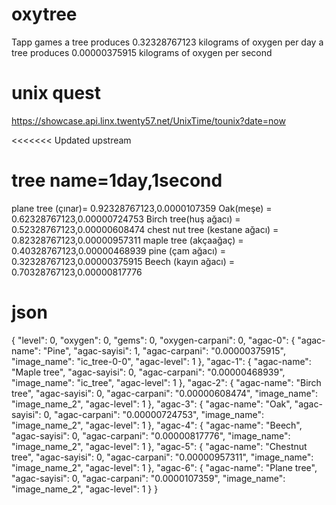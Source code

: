 # oxytree
Tapp games
a tree produces 0.32328767123 kilograms of oxygen per day
a tree produces 0.00000375915 kilograms of oxygen per second

# unix quest
https://showcase.api.linx.twenty57.net/UnixTime/tounix?date=now

<<<<<<< Updated upstream
# tree name=1day,1second

plane tree (çınar)= 0.92328767123,0.0000107359
Oak(meşe) = 0.62328767123,0.00000724753
Birch tree(huş ağacı) = 0.52328767123,0.00000608474
chest nut tree (kestane ağacı) = 0.82328767123,0.00000957311
maple tree (akçaağaç) = 0.40328767123,0.00000468939
pine (çam ağacı) = 0.32328767123,0.00000375915
Beech (kayın ağacı) = 0.70328767123,0.00000817776

# json


{
  "level": 0,
  "oxygen": 0,
  "gems": 0,
  "oxygen-carpani": 0,
  "agac-0": {
    "agac-name": "Pine",
    "agac-sayisi": 1,
    "agac-carpani": "0.00000375915",
    "image_name": "ic_tree-0-0",
    "agac-level": 1
  },
  "agac-1": {
    "agac-name": "Maple tree",
    "agac-sayisi": 0,
    "agac-carpani": "0.00000468939",
    "image_name": "ic_tree",
    "agac-level": 1
  },
  "agac-2": {
    "agac-name": "Birch tree",
    "agac-sayisi": 0,
    "agac-carpani": "0.00000608474",
    "image_name": "image_name_2",
    "agac-level": 1
  },
  "agac-3": {
    "agac-name": "Oak",
    "agac-sayisi": 0,
    "agac-carpani": "0.00000724753",
    "image_name": "image_name_2",
    "agac-level": 1
  },
  "agac-4": {
    "agac-name": "Beech",
    "agac-sayisi": 0,
    "agac-carpani": "0.00000817776",
    "image_name": "image_name_2",
    "agac-level": 1
  },
  "agac-5": {
    "agac-name": "Chestnut tree",
    "agac-sayisi": 0,
    "agac-carpani": "0.00000957311",
    "image_name": "image_name_2",
    "agac-level": 1
  },
  "agac-6": {
    "agac-name": "Plane tree",
    "agac-sayisi": 0,
    "agac-carpani": "0.0000107359",
    "image_name": "image_name_2",
    "agac-level": 1
  }
}
